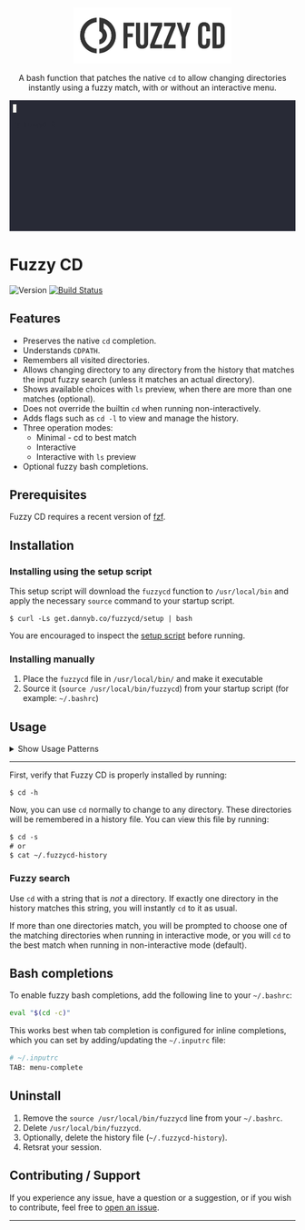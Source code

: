 <div align='center'>
<img src='logo/logo-full.png' width=280>

A bash function that patches the native `cd` to allow changing directories
instantly using a fuzzy match, with or without an interactive menu.

![](/demo/cast.gif)

</div>

# Fuzzy CD

![Version](https://img.shields.io/badge/version-0.2.4-blue.svg)
[![Build Status](https://github.com/DannyBen/fuzzycd/workflows/Test/badge.svg)](https://github.com/DannyBen/fuzzycd/actions?query=workflow%3ATest)

## Features

- Preserves the native `cd` completion.
- Understands `CDPATH`.
- Remembers all visited directories.
- Allows changing directory to any directory from the history that matches the
  input fuzzy search (unless it matches an actual directory).
- Shows available choices with `ls` preview, when there are more than one
  matches (optional).
- Does not override the builtin `cd` when running non-interactively.
- Adds flags such as `cd -l` to view and manage the history.
- Three operation modes:
  - Minimal - cd to best match
  - Interactive
  - Interactive with `ls` preview
- Optional fuzzy bash completions.

## Prerequisites

Fuzzy CD requires a recent version of [fzf].


## Installation

### Installing using the setup script

This setup script will download the `fuzzycd` function to `/usr/local/bin` and
apply the necessary `source` command to your startup script.

```shell
$ curl -Ls get.dannyb.co/fuzzycd/setup | bash
```

You are encouraged to inspect the [setup script](setup) before running.

### Installing manually

1. Place the `fuzzycd` file in `/usr/local/bin/` and make it executable
2. Source it (`source /usr/local/bin/fuzzycd`) from your startup script (for example: `~/.bashrc`)


## Usage


<details>
  <summary>Show Usage Patterns</summary>

  ```
  $ cd -h
  Usage:
    cd DIR       change working directory
    cd SEARCH    change working directory or show selection menu
    cd -l        list history with fzf
    cd -e        edit history file
    cd -s        show history file
    cd -d [DIR]  delete current or specified directory from history
    cd -c        show completions function [usage: eval "$(cd -c)"]
    cd -v        show version
    cd -h        show this help

  Environment Variables:
    FUZZYCD_HISTORY_FILE
      Path to history file (default: ~/.fuzzycd-history)

    FUZZYCD_MODE
      Set operation mode (one of: m, i, p)
        m = minimal, non interactive, always cd to best match (default)
        i = interactive when needed, no preview
        p = interactive when needed, with ls preview

    FUZZYCD_COMPLETIONS_COUNT
      Maximum number of suggestions to show in bash completions
      (default: 10)

  Interactive Keyboard Bindings:
    Del
      Delete selected directory from history
  ```

</details>

---


First, verify that Fuzzy CD is properly installed by running:

```shell
$ cd -h
```

Now, you can use `cd` normally to change to any directory. These directories
will be remembered in a history file. You can view this file by running:

```shell
$ cd -s
# or
$ cat ~/.fuzzycd-history
```

### Fuzzy search

Use `cd` with a string that is *not* a directory. If exactly one directory in
the history matches this string, you will instantly `cd` to it as usual.

If more than one directories match, you will be prompted to choose one of the
matching directories when running in interactive mode, or you will
`cd` to the best match when running in non-interactive mode (default).


## Bash completions

To enable fuzzy bash completions, add the following line to your `~/.bashrc`:

```bash
eval "$(cd -c)"
```

This works best when tab completion is configured for inline completions, which
you can set by adding/updating the `~/.inputrc` file:

```bash
# ~/.inputrc
TAB: menu-complete
```

## Uninstall

1. Remove the `source /usr/local/bin/fuzzycd` line from your `~/.bashrc`.
2. Delete `/usr/local/bin/fuzzycd`.
3. Optionally, delete the history file (`~/.fuzzycd-history`).
4. Retsrat your session.


## Contributing / Support

If you experience any issue, have a question or a suggestion, or if you wish
to contribute, feel free to [open an issue][issues].

---

[issues]: https://github.com/DannyBen/fuzzycd/issues
[fzf]: https://github.com/junegunn/fzf

